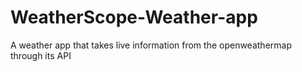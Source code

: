 # WeatherScope-Weather-app
A weather app that takes live information from the openweathermap through its API
